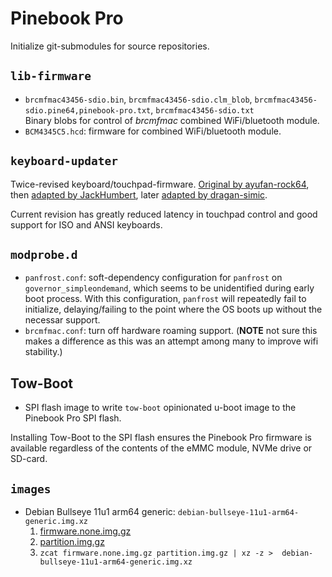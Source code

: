 # Pinebook Pro

Initialize git-submodules for source repositories.

## `lib-firmware`

- `brcmfmac43456-sdio.bin`, `brcmfmac43456-sdio.clm_blob`, `brcmfmac43456-sdio.pine64,pinebook-pro.txt`, `brcmfmac43456-sdio.txt`  
  Binary blobs for control of _brcmfmac_ combined WiFi/bluetooth module.
- `BCM4345C5.hcd`: firmware for combined WiFi/bluetooth module.

## `keyboard-updater`

Twice-revised keyboard/touchpad-firmware. [Original by ayufan-rock64](https://github.com/ayufan-rock64/pinebook-pro-keyboard-updater), then [adapted by JackHumbert](https://github.com/jackhumbert/pinebook-pro-keyboard-updater), later [adapted by dragan-simic](https://github.com/dragan-simic/pinebook-pro-keyboard-updater).

Current revision has greatly reduced latency in touchpad control and good support for ISO and ANSI keyboards.

## `modprobe.d`

- `panfrost.conf`: soft-dependency configuration for `panfrost` on `governor_simpleondemand`, which seems to be unidentified during early boot process. With this configuration, `panfrost` will repeatedly fail to initialize, delaying/failing to the point where the OS boots up without the necessar support.
- `brcmfmac.conf`: turn off hardware roaming support. (__NOTE__ not sure this makes a difference as this was an attempt among many to improve wifi stability.)

## Tow-Boot

- SPI flash image to write `tow-boot` opinionated u-boot image to the Pinebook Pro SPI flash.

Installing Tow-Boot to the SPI flash ensures the Pinebook Pro firmware is available regardless of the contents of the eMMC module, NVMe drive or SD-card.

## `images`

- Debian Bullseye 11u1 arm64 generic: `debian-bullseye-11u1-arm64-generic.img.xz`
  1. [firmware.none.img.gz](<https://deb.debian.org/debian/dists/bullseye/main/installer-arm64/20210731+deb11u1/images/netboot/SD-card-images/firmware.none.img.gz> "no firmware, as we assume that the firmware is flashed into the SPI flash")
  1. [partition.img.gz](<https://deb.debian.org/debian/dists/bullseye/main/installer-arm64/20210731+deb11u1/images/netboot/SD-card-images/partition.img.gz> "Debian SD-card installation image")
  1. `zcat firmware.none.img.gz partition.img.gz | xz -z >  debian-bullseye-11u1-arm64-generic.img.xz`

